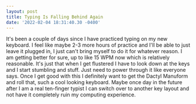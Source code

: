 ```yaml
--- 
layout: post 
title: Typing Is Falling Behind Again 
date: '2022-02-04 18:31:40.30 -0400' 
--- 
```

It's been a couple of days since I have practiced typing on my new keyboard. I feel like maybe 2-3 more hours of 
practice and I'll be able to just leave it plugged in, I just can't bring myself to do it for whatever reason. I 
am getting better for sure, up to like 15 WPM now which is relatively reasonable. It's just that when I get 
flustered I have to look down at the keys and I start stumbling and stuff. Just need to power through it like 
everyone says. Once I get good with this I definitely want to get the Dactyl Manuform and roll that, such a cool 
looking keyboard. Maybe once day in the future after I am a real ten-finger typist I can switch over to another 
key layout and not have it completely ruin my computing experience. 
